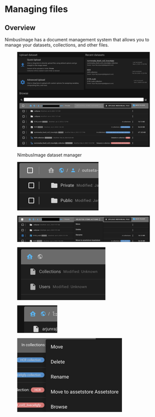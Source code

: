 # Managing files

## Overview

NimbusImage has a document management system that allows you to manage your datasets, collections, and other files.

<figure><img src="../../.gitbook/assets/image (6).png" alt=""><figcaption><p>NimbusImage dataset manager</p></figcaption></figure>

<div align="left"><figure><img src="../../.gitbook/assets/image.png" alt="" width="260"><figcaption></figcaption></figure></div>

<figure><img src="../../.gitbook/assets/Untitled8.jpg" alt=""><figcaption></figcaption></figure>

<div align="left"><figure><img src="../../.gitbook/assets/image (1).png" alt="" width="282"><figcaption></figcaption></figure></div>

<div align="left"><figure><img src="../../.gitbook/assets/image (3).png" alt="" width="128"><figcaption></figcaption></figure></div>



<div align="left"><figure><img src="../../.gitbook/assets/image (30).png" alt="" width="335"><figcaption></figcaption></figure></div>
